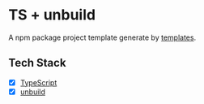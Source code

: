 # TS + unbuild

A npm package project template generate by [templates](https://github.com/vikiboss/templates).

## Tech Stack

- [x] [TypeScript](https://www.typescriptlang.org/)
- [x] [unbuild](https://github.com/unjs/unbuild)
